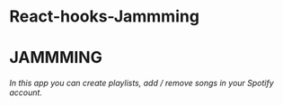 # React-hooks-Jammming

# JAMMMING

###### In this app you can create playlists, add / remove songs in your Spotify account.
